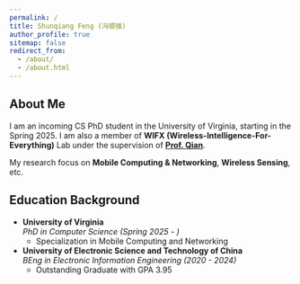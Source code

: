 ```yaml
---
permalink: /
title: Shunqiang Feng (冯顺强)
author_profile: true
sitemap: false
redirect_from:
  - /about/
  - /about.html
---
```


## About Me

I am an incoming CS PhD student in the University of Virginia, starting in the Spring 2025. I am also a member of **WIFX (Wireless-Intelligence-For-Everything)** Lab under the supervision of **[Prof. Qian](https://kunqian.info)**.

My research focus on **Mobile Computing & Networking**, **Wireless Sensing**, etc.

## Education Background

- **University of Virginia**  
  _PhD in Computer Science (Spring 2025 - )_
  - Specialization in Mobile Computing and Networking
- **University of Electronic Science and Technology of China**  
  _BEng in Electronic Information Engineering (2020 - 2024)_
  - Outstanding Graduate with GPA 3.95
